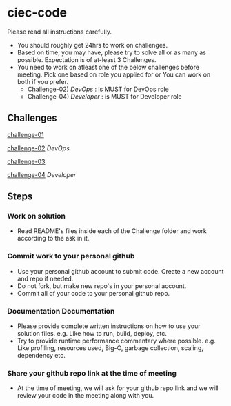 # ciec-code

Please read all instructions carefully.

- You should roughly get 24hrs to work on challenges.
- Based on time, you may have, please try to solve all or as many as possible. Expectation is of at-least 3 Challenges.
- You need to work on atleast one of the below challenges before meeting.  Pick one based on role you applied for or You can work on both if you prefer.
   - Challenge-02) *DevOps* : is MUST for DevOps role
   - Challenge-04) *Developer* : is MUST for Developer role
 

## Challenges
[challenge-01](challenge-01)

[challenge-02](challenge-02) *DevOps*

[challenge-03](challenge-03)

[challenge-04](challenge-04) *Developer*


## Steps
### Work on solution
- Read README's files inside each of the Challenge folder and work according to the ask in it.
### Commit work to your personal github
- Use your personal github account to submit code. Create a new account and repo if needed.
- Do not fork, but make new repo's in your personal account.
- Commit all of your code to your personal github repo.
### Documentation Documentation
- Please provide complete written instructions on how to use your solution files.
  e.g. Like how to run, build, deploy, etc.
- Try to provide runtime performance commentary where possible.
  e.g. Like profiling, resources used,  Big-O, garbage collection, scaling, dependency etc.
### Share your github repo link at the time of meeting 
- At the time of meeting, we will ask for your github repo link and we will review your code in the meeting along with you.

